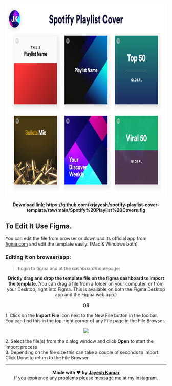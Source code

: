<p align="center">
    <img height="600" src="https://raw.githubusercontent.com/krjayesh/spotify-playlist-cover-template/main/Sotify%20Playlist%20Cover.png">
    <br>
</p>

<p align="center">
    <b>Download link: https://github.com/krjayesh/spotify-playlist-cover-template/raw/main/Spotify%20Playlist%20Covers.fig</b>
</p>
    
## To Edit It Use Figma.
You can edit the file from browser or download its official app from <a href="https://www.figma.com/">figma.com</a> and edit the
template easily. (Mac & Windows both)

### Editing it on browser/app:
> Login to figma and at the dashboard/homepage:

<p align="center"><b> Drictly drag and drop the template file on the figma dashboard to import the template.</b>(You can drag a file from a folder on your computer, or from your Desktop, right into Figma. This is available on both the Figma Desktop app and the Figma web app.)
<br><br>
<b>OR</b>
</p>
1. Click on the <b>Import File</b> icon next to the New File button in the toolbar. You can find this
in the top-right corner of any File page in the File Browser.
  <p align="center"><img src="https://s3.amazonaws.com/helpscout.net/docs/assets/5aa962fe2c7d3a2c4983093d/images/5daf671604286364bc90bf0d/file-VdqebovbA5.png"></p>
2. Select the file(s) from the dialog window and click <b>Open</b> to start the import process<br>
3. Depending on the file size this can take a couple of seconds to import. Click Done to return to the File Browser.

<hr>
<p align="center">
    <b>Made with ❤️ by <a href="https://github.com/krjayesh">Jayesh Kumar</a></b>
    <br>
    If you expirence any problems please message me at my <a href="https://www.instagram.com/kingramessesofficial/">instagram.</a>
</p>
